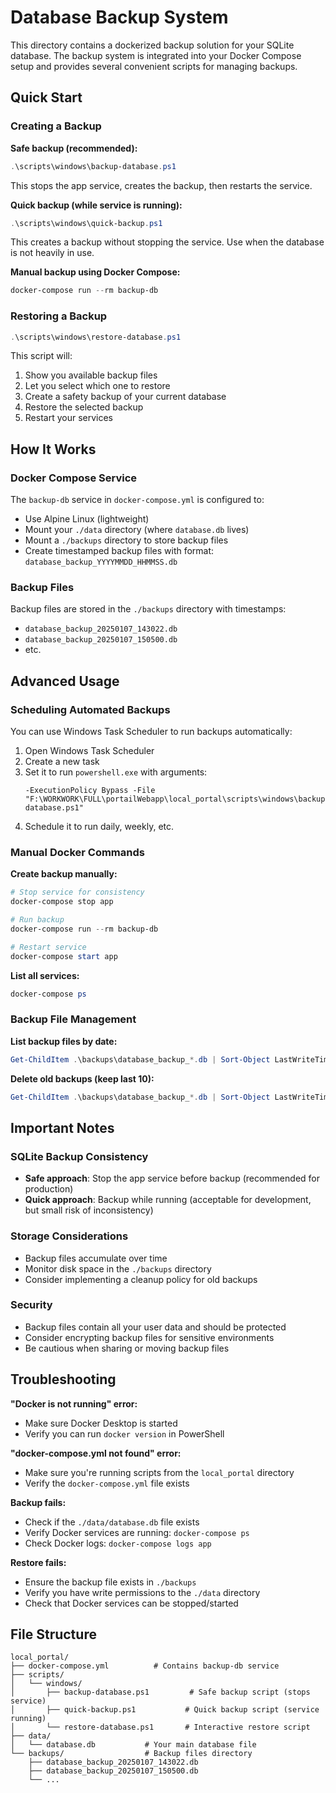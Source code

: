 # Database Backup System

This directory contains a dockerized backup solution for your SQLite database. The backup system is integrated into your Docker Compose setup and provides several convenient scripts for managing backups.

## Quick Start

### Creating a Backup

**Safe backup (recommended):**
```powershell
.\scripts\windows\backup-database.ps1
```
This stops the app service, creates the backup, then restarts the service.

**Quick backup (while service is running):**
```powershell
.\scripts\windows\quick-backup.ps1
```
This creates a backup without stopping the service. Use when the database is not heavily in use.

**Manual backup using Docker Compose:**
```powershell
docker-compose run --rm backup-db
```

### Restoring a Backup

```powershell
.\scripts\windows\restore-database.ps1
```
This script will:
1. Show you available backup files
2. Let you select which one to restore
3. Create a safety backup of your current database
4. Restore the selected backup
5. Restart your services

## How It Works

### Docker Compose Service

The `backup-db` service in `docker-compose.yml` is configured to:
- Use Alpine Linux (lightweight)
- Mount your `./data` directory (where `database.db` lives)
- Mount a `./backups` directory to store backup files
- Create timestamped backup files with format: `database_backup_YYYYMMDD_HHMMSS.db`

### Backup Files

Backup files are stored in the `./backups` directory with timestamps:
- `database_backup_20250107_143022.db`
- `database_backup_20250107_150500.db`
- etc.

## Advanced Usage

### Scheduling Automated Backups

You can use Windows Task Scheduler to run backups automatically:

1. Open Windows Task Scheduler
2. Create a new task
3. Set it to run `powershell.exe` with arguments:
   ```
   -ExecutionPolicy Bypass -File "F:\WORKWORK\FULL\portailWebapp\local_portal\scripts\windows\backup-database.ps1"
   ```
4. Schedule it to run daily, weekly, etc.

### Manual Docker Commands

**Create backup manually:**
```powershell
# Stop service for consistency
docker-compose stop app

# Run backup
docker-compose run --rm backup-db

# Restart service
docker-compose start app
```

**List all services:**
```powershell
docker-compose ps
```

### Backup File Management

**List backup files by date:**
```powershell
Get-ChildItem .\backups\database_backup_*.db | Sort-Object LastWriteTime -Descending
```

**Delete old backups (keep last 10):**
```powershell
Get-ChildItem .\backups\database_backup_*.db | Sort-Object LastWriteTime -Descending | Select-Object -Skip 10 | Remove-Item
```

## Important Notes

### SQLite Backup Consistency

- **Safe approach**: Stop the app service before backup (recommended for production)
- **Quick approach**: Backup while running (acceptable for development, but small risk of inconsistency)

### Storage Considerations

- Backup files accumulate over time
- Monitor disk space in the `./backups` directory
- Consider implementing a cleanup policy for old backups

### Security

- Backup files contain all your user data and should be protected
- Consider encrypting backup files for sensitive environments
- Be cautious when sharing or moving backup files

## Troubleshooting

**"Docker is not running" error:**
- Make sure Docker Desktop is started
- Verify you can run `docker version` in PowerShell

**"docker-compose.yml not found" error:**
- Make sure you're running scripts from the `local_portal` directory
- Verify the `docker-compose.yml` file exists

**Backup fails:**
- Check if the `./data/database.db` file exists
- Verify Docker services are running: `docker-compose ps`
- Check Docker logs: `docker-compose logs app`

**Restore fails:**
- Ensure the backup file exists in `./backups`
- Verify you have write permissions to the `./data` directory
- Check that Docker services can be stopped/started

## File Structure

```
local_portal/
├── docker-compose.yml          # Contains backup-db service
├── scripts/
│   └── windows/
│       ├── backup-database.ps1         # Safe backup script (stops service)
│       ├── quick-backup.ps1           # Quick backup script (service running)
│       └── restore-database.ps1       # Interactive restore script
├── data/
│   └── database.db           # Your main database file
└── backups/                  # Backup files directory
    ├── database_backup_20250107_143022.db
    ├── database_backup_20250107_150500.db
    └── ...
```
